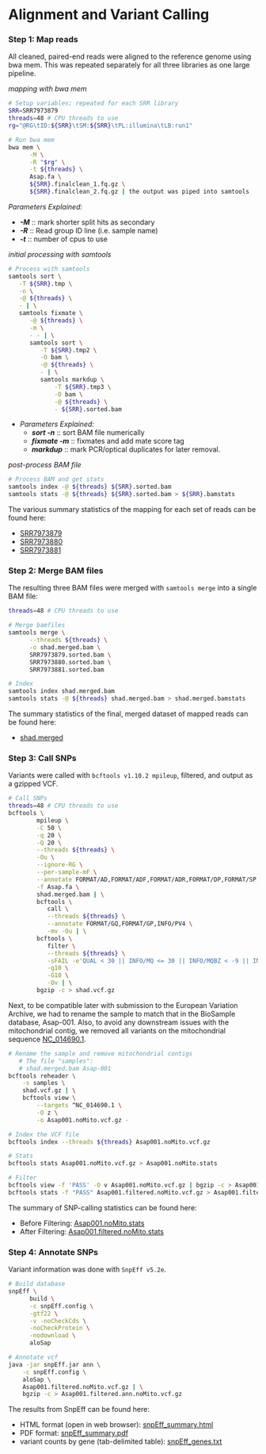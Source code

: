 # **Alignment and Variant Calling**
### Step 1: Map reads
All cleaned, paired-end reads were aligned to the reference genome using bwa mem. This was repeated separately for all three libraries as one large pipeline.

_mapping with bwa mem_
```bash
# Setup variables; repeated for each SRR library
SRR=SRR7973879
threads=48 # CPU threads to use
rg="@RG\tID:${SRR}\tSM:${SRR}\tPL:illumina\tLB:run1"

# Run bwa mem
bwa mem \
      -M \
      -R "$rg" \
      -t ${threads} \
      Asap.fa \
      ${SRR}.finalclean_1.fq.gz \
      ${SRR}.finalclean_2.fq.gz | the output was piped into samtools
```

_Parameters Explained:_
  - ***-M*** :: mark shorter split hits as secondary
  - ***-R*** :: Read group ID line (i.e. sample name)
  - ***-t*** :: number of cpus to use

_initial processing with samtools_
```bash
# Process with samtools
samtools sort \
   -T ${SRR}.tmp \
   -n \
   -@ ${threads} \
   - | \
   samtools fixmate \
      -@ ${threads} \
      -m \
      - - | \
      samtools sort \
         -T ${SRR}.tmp2 \
         -O bam \
         -@ ${threads} \
         - | \
         samtools markdup \
             -T ${SRR}.tmp3 \
             -O bam \
             -@ ${threads} \
             - ${SRR}.sorted.bam
```

- _Parameters Explained:_
  - ***sort -n*** :: sort BAM file numerically
  - ***fixmate -m*** :: fixmates and add mate score tag
  - ***markdup*** :: mark PCR/optical duplicates for later removal.

_post-process BAM file_
```bash
# Process BAM and get stats
samtools index -@ ${threads} ${SRR}.sorted.bam
samtools stats -@ ${threads} ${SRR}.sorted.bam > ${SRR}.bamstats
```

The various summary statistics of the mapping for each set of reads can be found here:
- [SRR7973879](./data/SRR7973879.bamstats)
- [SRR7973880](./data/SRR7973880.bamstats)
- [SRR7973881](./data/SRR7973881.bamstats)

### Step 2: Merge BAM files

The resulting three BAM files were merged with `samtools merge` into a single BAM file:

```bash
threads=48 # CPU threads to use

# Merge bamfiles
samtools merge \
      --threads ${threads} \
      -o shad.merged.bam \
      SRR7973879.sorted.bam \
      SRR7973880.sorted.bam \
      SRR7973881.sorted.bam

# Index
samtools index shad.merged.bam
samtools stats -@ ${threads} shad.merged.bam > shad.merged.bamstats
```
The summary statistics of the final, merged dataset of mapped reads can be found here:
- [shad.merged](./data/shad.merged.bamstats)

### Step 3: Call SNPs
Variants were called with `bcftools v1.10.2 mpileup`, filtered, and output as a gzipped VCF.
```bash
# Call SNPs
threads=48 # CPU threads to use
bcftools \
        mpileup \
        -C 50 \
        -q 20 \
        -Q 20 \
        --threads ${threads} \
        -Ou \
        --ignore-RG \
        --per-sample-mF \
        --annotate FORMAT/AD,FORMAT/ADF,FORMAT/ADR,FORMAT/DP,FORMAT/SP,INFO/AD,INFO/ADF,INFO/ADR \
        -f Asap.fa \
        shad.merged.bam | \
        bcftools \
           call \
           --threads ${threads} \
           --annotate FORMAT/GQ,FORMAT/GP,INFO/PV4 \
           -mv -Ou | \
        bcftools \
           filter \
           --threads ${threads} \
           -sFAIL -e'QUAL < 30 || INFO/MQ <= 30 || INFO/MQBZ < -9 || INFO/RPBZ < -5 || INFO/RPBZ > 5 || INFO/BQBZ < -5 || INFO/DP4[3]+INFO/DP4[4] <= 2' \
           -g10 \
           -G10 \
           -Ov | \
        bgzip -c > shad.vcf.gz
```

Next, to be compatible later with submission to the European Variation Archive, we had to rename the sample to match that in the BioSample database, Asap-001.  Also, to avoid any downstream issues with the mitochondrial contig, we removed all variants on the mitochondrial sequence [NC_014690.1](https://www.ncbi.nlm.nih.gov/nuccore/NC_014690.1/).
```bash
# Rename the sample and remove mitochondrial contigs
   # The file "samples":
   # shad.merged.bam Asap-001
bcftools reheader \
	-s samples \
	shad.vcf.gz | \
	bcftools view \
		--targets ^NC_014690.1 \
		-O z \
		-o Asap001.noMito.vcf.gz -

# Index the VCF file
bcftools index --threads ${threads} Asap001.noMito.vcf.gz

# Stats
bcftools stats Asap001.noMito.vcf.gz > Asap001.noMito.stats

# Filter
bcftools view -f 'PASS' -O v Asap001.noMito.vcf.gz | bgzip -c > Asap001.filtered.noMito.vcf.gz
bcftools stats -f "PASS" Asap001.filtered.noMito.vcf.gz > Asap001.filtered.noMito.stats
```

The summary of SNP-calling statistics can be found here:
- Before Filtering: [Asap001.noMito.stats](./data/Asap001.noMito.stats)
- After Filtering: [Asap001.filtered.noMito.stats](./data/Asap001.filtered.noMito.stats)

### Step 4: Annotate SNPs
Variant information was done with `SnpEff v5.2e`.

```bash
# Build database
snpEff \
      build \
      -c snpEff.config \
      -gtf22 \
      -v -noCheckCds \
      -noCheckProtein \
      -nodownload \
      aloSap

# Annotate vcf
java -jar snpEff.jar ann \
	-c snpEff.config \
	aloSap \
	Asap001.filtered.noMito.vcf.gz | \
	bgzip -c > Asap001.filtered.ann.noMito.vcf.gz
```
The results from SnpEff can be found here:
- HTML format (open in web browser): [snpEff_summary.html](./data/snpEff_summary.html)
- PDF format: [snpEff_summary.pdf](./data/snpEff_summary.pdf)
- variant counts by gene (tab-delimited table): [snpEff_genes.txt](./data/snpEff_genes.txt)
